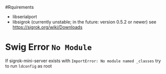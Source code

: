 #Rquirements
- libserialport
- libsigrok (currently unstable; in the future: version 0.5.2 or newer)
see https://sigrok.org/wiki/Downloads

# Swig Error `No Module`
If sigrok-mini-server exists with `ImportError: No module named _classes` try to run `ldconfig` as root
